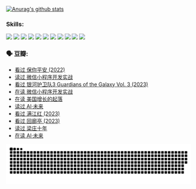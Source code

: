 
[![Anurag's github stats](https://github-readme-stats.vercel.app/api?username=w940853815)](https://github.com/anuraghazra/github-readme-stats)

### Skills:

<code><img height="32" src="https://cdn.jsdelivr.net/npm/simple-icons@v5/icons/python.svg"></code>
<code><img height="32" src="https://cdn.jsdelivr.net/npm/simple-icons@v5/icons/javascript.svg"></code>
<code><img height="32" src="https://cdn.jsdelivr.net/npm/simple-icons@v5/icons/django.svg"></code>
<code><img height="32" src="https://cdn.jsdelivr.net/npm/simple-icons@v5/icons/flask.svg"></code>
<code><img height="32" src="https://cdn.jsdelivr.net/npm/simple-icons@v5/icons/vuetify.svg"></code>
<code><img height="32" src="https://cdn.jsdelivr.net/npm/simple-icons@v5/icons/git.svg"></code>
<code><img height="32" src="https://cdn.jsdelivr.net/npm/simple-icons@v5/icons/docker.svg"></code>
<code><img height="32" src="https://cdn.jsdelivr.net/npm/simple-icons@v5/icons/postgresql.svg"></code>
<code><img height="32" src="https://cdn.jsdelivr.net/npm/simple-icons@v5/icons/elasticsearch.svg"></code>
<code><img height="32" src="https://cdn.jsdelivr.net/npm/simple-icons@v5/icons/macos.svg"></code>
<code><img height="32" src="https://cdn.jsdelivr.net/npm/simple-icons@v5/icons/linux.svg"></code>

### 🗣 豆瓣:

<!-- DOUBAN-ACTIVITIES:START -->
- [看过 保你平安‎ (2022)](https://www.douban.com/people/136069238/status/4239139510/?_i=84865725)
- [读过 微信小程序开发实战](https://www.douban.com/people/136069238/status/4237321528/?_i=84865725)
- [看过 银河护卫队3 Guardians of the Galaxy Vol. 3‎ (2023)](https://www.douban.com/people/136069238/status/4236631849/?_i=84865725)
- [在读 微信小程序开发实战](https://www.douban.com/people/136069238/status/4230177692/?_i=84865725)
- [在读 美国增长的起落](https://www.douban.com/people/136069238/status/4220055912/?_i=84865725)
- [读过 AI·未来](https://www.douban.com/people/136069238/status/4220054171/?_i=84865725)
- [看过 满江红‎ (2023)](https://www.douban.com/people/136069238/status/4219146433/?_i=84865726)
- [看过 回廊亭‎ (2023)](https://www.douban.com/people/136069238/status/4215992758/?_i=84865726)
- [读过 梁庄十年](https://www.douban.com/people/136069238/status/4206664969/?_i=84865726)
- [在读 AI·未来](https://www.douban.com/people/136069238/status/4206653520/?_i=84865726)
<!-- DOUBAN-ACTIVITIES:END -->


![Snake animation](https://raw.githubusercontent.com/w940853815/w940853815/output/github-contribution-grid-snake.svg)

<!--
**w940853815/w940853815** is a ✨ _special_ ✨ repository because its `README.md` (this file) appears on your GitHub profile.

Here are some ideas to get you started:

- 🔭 I’m currently working on ...
- 🌱 I’m currently learning ...
- 👯 I’m looking to collaborate on ...
- 🤔 I’m looking for help with ...
- 💬 Ask me about ...
- 📫 How to reach me: ...
- 😄 Pronouns: ...
- ⚡ Fun fact: ...
-->
